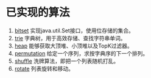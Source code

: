 已实现的算法
============

1. [bitset](/bitset) 实现java.util.Set接口，使用位存储的集合。
2. [trie](/trie) 字典树，用于高效存储、查找字符串单词。
3. [heap](/heap) 能够获取大顶堆、小顶堆以及TopK过滤器。
4. [permutation](/permutation) 给定一个序列，求按字典序的下一个排列。
5. [shuffle](/shuffle) 洗牌算法，即把一个列表随机打乱。
6. [rotate](/rotate) 列表旋转和移动。
